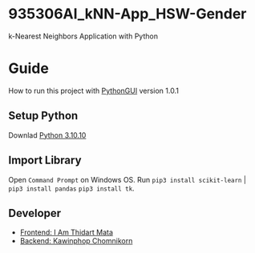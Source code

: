 # 935306AI_kNN-App_HSW-Gender
 k-Nearest Neighbors Application with Python

# Guide
How to run this project with [PythonGUI](https://github.com/Kawin101/935306AI_kNN-App_HSW-Gender/blob/main/GUI_V1.py) version 1.0.1

## Setup Python 
Downlad [Python 3.10.10](https://www.python.org/downloads/release/python-31010/)

## Import Library
Open `Command Prompt` on Windows OS. Run `pip3 install scikit-learn` | `pip3 install pandas` `pip3 install tk`.

## Developer
* [Frontend: I Am Thidart Mata](https://github.com/Thidaratmatha05)
* [Backend:  Kawinphop Chomnikorn](https://github.com/Kawin101)
